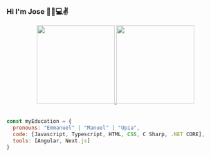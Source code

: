 ### Hi I'm Jose 👩‍💻💻✌

<div align="center">
  <a href="https://github.com/JoseUpia">
  <img height="180em" src="https://github-readme-stats.vercel.app/api?username=JoseUpia&show_icons=true&title_color=79d9f9&icon_color=A0ACAD&text_color=fff&bg_color=33032F&include_all_commits=true&count_private=false"/>
  <img height="180em" src="https://github-readme-stats.vercel.app/api/top-langs/?username=JoseUpia&layout=compact&title_color=79d9f9&icon_color=A0ACAD&text_color=fff&bg_color=33032F&langs_count=7"/>
    <br><br>
</div>

  
  
```js
const myEducation = {
  pronouns: "Emmanuel" | "Manuel" | "Upia",
  code: [Javascript, Typescript, HTML, CSS, C Sharp, .NET CORE],
  tools: [Angular, Next.js]
}
```
  
<!--
**JoseUpia/JoseUpia** is a ✨ _special_ ✨ repository because its `README.md` (this file) appears on your GitHub profile.

Here are some ideas to get you started:

- 🔭 I’m currently working on ...
- 🌱 I’m currently learning ...
- 👯 I’m looking to collaborate on ...
- 🤔 I’m looking for help with ...
- 💬 Ask me about ...
- 📫 How to reach me: ...
- 😄 Pronouns: ...
- ⚡ Fun fact: ...
-->
